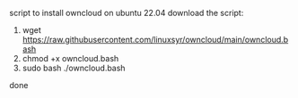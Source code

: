 script to install owncloud on ubuntu 22.04 download the script: 
1) wget https://raw.githubusercontent.com/linuxsyr/owncloud/main/owncloud.bash 
2) chmod +x owncloud.bash 
3) sudo bash ./owncloud.bash 

done
